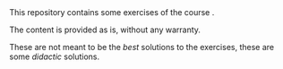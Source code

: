 ## <nome corso>

This repository contains some exercises of the course <nome corso>.

The content is provided as is, without any warranty.

These are not meant to be the *best* solutions to the exercises, these are
some *didactic* solutions.

### 